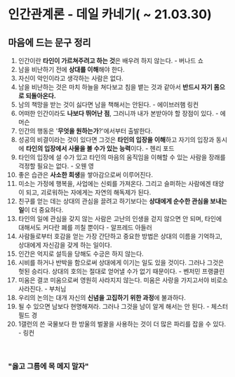 # 인간관계론 - 데일 카네기( ~ 21.03.30)



## 마음에 드는 문구 정리

1. 인간이란 **타인이 가르쳐주려고 하는 것**은 배우려 하지 않는다. - 버나드 쇼
2. 남을 비난하기 전에 **상대를 이해**해야 한다.
3. 자신이 악인이라고 생각하는 사람은 없다.
4. 남을 비난하는 것은 마치 하늘을 쳐다보고 침을 뱉는 것과 같아서 **반드시 자기 몸으로 되돌아온다.**
5. 남의 책망을 받는 것이 싫다면 남을 책해서는 안된다. - 에이브러햄 링컨
6. 어떠한 인간이라도 **나보다 뛰어난 점**, 그러니까 내가 본받아야 할 장점이 있다. - 에머슨
7. 인간의 행동은 '**무엇을 원하는가**?'에서부터 출발한다.
8. 성공의 비결이라는 것이 있다면 그것은 **타인의 입장을 이해**하고 자기의 입장과 동시에 **타인의 입장에서 사물을 볼 수가 있는 능력**이다. - 헨리 포드
9. 타인의 입장에 설 수가 있고 타인의 마음의 움직임을 이해할 수 있는 사람을 장래를 걱정할 필요는 없다. - 오웬 영
10. 좋은 습관은 **사소한 희생**을 쌓아감으로써 이루어진다.
11. 미소는 가정에 행복을, 사업에는 신뢰를 가져온다. 그리고 슬퍼하는 사람에겐 태양이 되고, 괴로워하는 자에게는 자연의 해독제가 된다.
12. 친구를 얻는 데는 상대의 관심을 끌려고 하기보다는 **상대에게 순수한 관심을 보내는 일**이 더 중요하다.
13. 타인의 일에 관심을 갖지 않는 사람은 고난의 인생을 걷지 않으면 안 되며, 타인에 대해서도 커다란 폐를 끼칠 뿐이다 - 알프레드 아들러
14. 사람들로부터 호감을 얻는 가장 간단하고 중요한 방법은 상대의 이름을 기억하고, 상대에게 자신감을 갖게 하는 일이다.
15. 인간은 억지로 설득을 당해도 수긍은 하지 않는다.
16. 시비를 하거나 반박을 함으로써 상대에게 이기는 일도 있을 것이다. 그러나 그것은 헛된 승리다. 상대의 호의는 절대로 얻어낼 수가 없기 때문이다. - 벤저민 프랭클린
17. 미움은 결코 미움으로써 영원히 사라지지 않는다. 미움은 사랑을 가지고서야 비로소 사라진다. - 부처님
18. 우리의 논의는 대개 자신의 **신념을 고집하기 위한 과정**에 불과하다.
19. 될 수 있으면 남보다 현명해져라. 그러나 그것을 남이 알게 해서는 안 된다. - 체스터필드 경
20. 1갤런의 쓴 국물보다 한 방울의 벌꿀을 사용하는 것이 더 많은 파리를 잡을 수 있다. - 링컨



<br/>

### "옳고 그름에 목 메지 말자"

